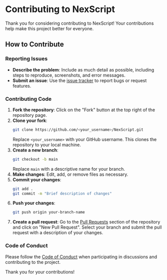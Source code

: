 
# Contributing to NexScript

Thank you for considering contributing to NexScript! Your contributions help make this project better for everyone.

## How to Contribute

### Reporting Issues
- **Describe the problem**: Include as much detail as possible, including steps to reproduce, screenshots, and error messages.
- **Submit an issue**: Use the [issue tracker](https://github.com/memecoder12345678/NexScript/issues) to report bugs or request features.

### Contributing Code
1. **Fork the repository**: Click on the "Fork" button at the top right of the repository page.
2. **Clone your fork**: 
   ```bash
   git clone https://github.com/<your_username>/NexScript.git
   ```
   Replace `<your_username>` with your GitHub username. This clones the repository to your local machine.
3. **Create a new branch**: 
   ```bash
   git checkout -b main
   ```
   Replace `main` with a descriptive name for your branch.
4. **Make changes**: Edit, add, or remove files as necessary.
5. **Commit your changes**: 
   ```bash
   git add .
   git commit -m "Brief description of changes"
   ```
6. **Push your changes**: 
   ```bash
   git push origin your-branch-name
   ```
7. **Create a pull request**: Go to the [Pull Requests](https://github.com/memecoder12345678/NexScript/pulls) section of the repository and click on "New Pull Request". Select your branch and submit the pull request with a description of your changes.

### Code of Conduct
Please follow the [Code of Conduct](Code-of-Conduct.md) when participating in discussions and contributing to the project.


Thank you for your contributions!
